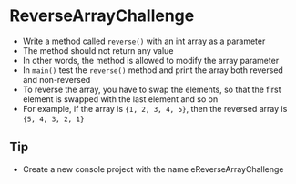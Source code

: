 # ReverseArrayChallenge
* Write a method called `reverse()` with an int array as a parameter
* The method should not return any value
* In other words, the method is allowed to modify the array parameter
* In `main()` test the `reverse()` method and print the array both reversed and non-reversed
* To reverse the array, you have to swap the elements, so that the first element is swapped with the last element and so on
* For example, if the array is `{1, 2, 3, 4, 5}`, then the reversed array is `{5, 4, 3, 2, 1}`


## Tip
* Create a new console project with the name eReverseArrayChallenge